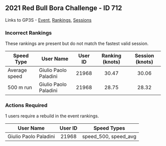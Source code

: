 ## 2021 Red Bull Bora Challenge - ID 712

Links to GP3S - [Event](https://www.gps-speedsurfing.com/default.aspx?mnu=event&val=712), [Rankings](https://www.gps-speedsurfing.com/default.aspx?mnu=eventranking&val=712), [Sessions](https://www.gps-speedsurfing.com/default.aspx?mnu=eventsessions&val=712)

### Incorrect Rankings

These rankings are present but do not match the fastest valid session.

| Speed Type | User Name | User ID | Ranking (knots) | Session (knots) |
| ---------- | --------- | :-----: | :-------------: | :-------------: |
| Average speed | Giulio Paolo Paladini | 21968 | 30.47 | 30.06 |
| 500 m run | Giulio Paolo Paladini | 21968 | 28.75 | 28.32 |

### Actions Required

1 users require a rebuild in the event rankings.

| User Name | User ID | Speed Types |
| --------- | :-----: | ----------- |
| Giulio Paolo Paladini | 21968 | speed_500, speed_avg |
